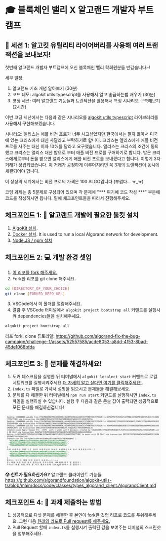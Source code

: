 # 🎓 블록체인 밸리 X 알고랜드 개발자 부트캠프

## 🚩 세션 1: 알고킷 유틸리티 라이어버리를 사용해 여러 트랜잭션을 보내보자!

첫번째 알고랜드 개발자 부트캠프에 오신 블록체인 밸리 학회원분들 반갑습니다~!

세부 일정:
1. 알고랜드 기초 개념 알아보기 (30분)
2. 코드 데모: algokit utils typescript를 사용해서 알고 송금하는법 배우기 (30분)
3. 코딩 세션: 여러 알고랜드 기능들과 트랜잭션을 활용해서 특정 시나리오 구축해보기 (2시간)

이번 코딩 세션에서는 다음과 같은 시나리오를 [algokit utils typescript](https://github.com/algorandfoundation/algokit-utils-ts) 라이브러리를 사용해서 구현해보겠습니다. 

시나리오:
앨리스는 애플 비전 프로가 너무 사고싶었지만 한국에서는 팔지 않아서 미국에 있는 크리스에게 대신 사달라고 부탁하기로 합니다.
크리스는 앨리스에게 애플 비전 프로를 사주는 대신 이자 10%를 달라고 요구했습니다.
앨리스는 크리스의 조건에 동의했고 크리스는 앨리스 대신 밥으로 부터 애플 비전 프로를 구매하기로 합니다. 밥은 크리스에게로부터 
돈을 받으면 앨리스에게 애플 비전 프로를 보내겠다고 합니다. 
이렇게 3자 거래가 성립되었습니다. 이 거래가 공정하게 이루어지려면 꼭 3개의 트랜잭션이 동시에 체결되어야 합니다.

이 상상의 세계에서는 비전 프로의 가격은 100 ALGO입니다 (부럽다... ㅠ_ㅠ)

코딩 과제는 총 5문제로 구성되어 있으며 각 문제에 "*** 여기에 코드 작성 ***" 부분에 코드를 작성하시면 됩니다. 밑에 체크포인트들을 따라서 진행해주세요.

## 체크포인트 1: 🧰 알고랜드 개발에 필요한 툴킷 설치

1. [AlgoKit 설치](https://github.com/algorandfoundation/algokit-cli/tree/main?tab=readme-ov-file#install).
2. [Docker 설치](https://www.docker.com/products/docker-desktop/). It is used to run a local Algorand network for development.
3. [Node.JS / npm 설치](https://docs.npmjs.com/downloading-and-installing-node-js-and-npm) 

## 체크포인트 2: 💻 개발 환경 셋업

1. [이 리포를 fork 해주세요.](https://docs.github.com/en/pull-requests/collaborating-with-pull-requests/working-with-forks/fork-a-repo)
2. Fork한 리포를 git clone 해주세요.
```bash
cd [DIRECTORY_OF_YOUR_CHOICE]
git clone [FORKED_REPO_URL]
```
3. VSCode에서 이 폴더를 열람해주세요.
4. 열람 후 VSCode 터미널에서 `algokit project bootstrap all` 커맨드를 실행시켜 dependencies들을 설치해주세요.
```bash
algokit project bootstrap all
```

리포 fork, clone 튜토리얼:
https://github.com/algorand-fix-the-bug-campaign/challenge-1/assets/52557585/acde8053-a8dd-4f53-8bad-45de1068bfda


## 체크포인트 3: 📝 문제를 해결하세요! 

1. 도커 데스크탑을 실행한 뒤 터미널에서 `algokit localnet start` 커맨드로 로컬 네트워크를 실행시켜주세요.[더 자세히 알고 싶다면 여기를 클릭해주세요!](https://github.com/algorandfoundation/algokit-cli/blob/main/docs/features/localnet.md#creating--starting-the-localnet). 
2. `index.ts` 파일로 가셔서 설명을 읽으시고 문제들을 해결해보세요.
3. 문제를 다 해결한 뒤 터미널에서 `npm run start` 커맨드를 실행하시면 `index.ts` 파일을 실행하실 수 있습니다. 
실행 후 다음과 같은 콘솔 값이 출력되면 성공적으로 모든 문제를 해결하신겁니다!

![alt text](image.png)

**😰 힌트가 필요하신가요?**
알고랜드 클라이언트 기능들: https://github.com/algorandfoundation/algokit-utils-ts/blob/main/docs/code/classes/types_algorand_client.AlgorandClient.md

## 체크포인트 4: 💯 과제 제출하는 방법 

1. 성공적으로 다섯 문제를 해결한 후 본인이 fork한 깃헙 리포로 코드를 푸쉬해주세요. 그런 다음 [원래의 리포로 Pull request를 해주세요.](https://docs.github.com/en/pull-requests/collaborating-with-pull-requests/proposing-changes-to-your-work-with-pull-requests/creating-a-pull-request-from-a-fork) 
2. Pull Request 할때 `index.ts`를 실행시켜 출력된 값을 보여주는 터미널의 스크린샷을 첨부해주세요.

